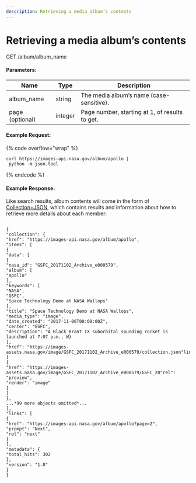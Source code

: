 ```yaml
---
description: Retrieving a media album’s contents
---
```


# Retrieving a media album’s contents

GET /album/album\_name

#### &#x20;Parameters:

| Name            | Type    | Description                                    |
| --------------- | ------- | ---------------------------------------------- |
| album\_name     | string  | The media album’s name (case-sensitive).       |
| page (optional) | integer | Page number, starting at 1, of results to get. |

#### Example Request:

{% code overflow="wrap" %}
```markup
curl https://images-api.nasa.gov/album/apollo |
 python -m json.tool
```
{% endcode %}



#### Example Response:

Like search results, album contents will come in the form of [Collection+JSON](https://github.com/collection-json/spec), which contains results and information about how to retrieve more details about each member:

<pre class="language-markup" data-overflow="wrap"><code class="lang-markup"><strong>
</strong>{
"collection": {
"href": "https://images-api.nasa.gov/album/apollo",
"items": [
{
"data": [
{
"nasa_id": "GSFC_20171102_Archive_e000579",
"album": [
"apollo"
],
"keywords": [
"NASA",
"GSFC",
"Space Technology Demo at NASA Wallops"
],
"title": "Space Technology Demo at NASA Wallops",
"media_type": "image",
"date_created": "2017-11-06T00:00:00Z",
"center": "GSFC",
"description": "A Black Brant IX suborbital sounding rocket is launched at 7:07 p.m., W}
],
"href": "https://images-assets.nasa.gov/image/GSFC_20171102_Archive_e000579/collection.json"links": [
{
"href": "https://images-assets.nasa.gov/image/GSFC_20171102_Archive_e000579/GSFC_20"rel": "preview",
"render": "image"
}
]
},
...*99 more objects omitted*...
],
"links": [
{
"href": "https://images-api.nasa.gov/album/apollo?page=2",
"prompt": "Next",
"rel": "next"
}
],
"metadata": {
"total_hits": 302
},
"version": "1.0"
}
}
</code></pre>
